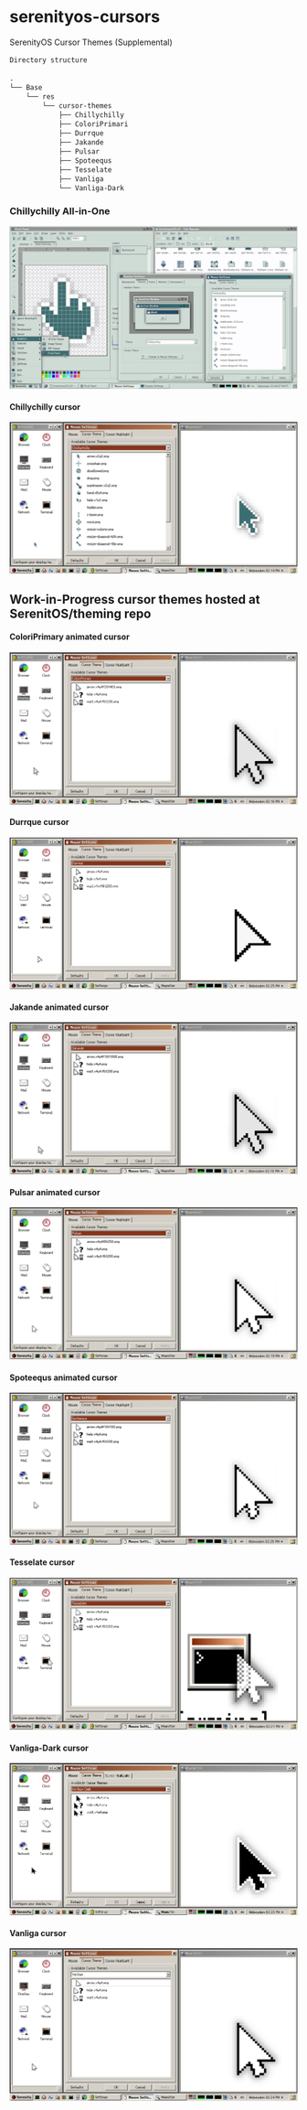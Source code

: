 # serenityos-cursors
SerenityOS Cursor Themes (Supplemental)

```
Directory structure

.
└── Base
    └── res
        └── cursor-themes
            ├── Chillychilly
            ├── ColoriPrimari
            ├── Durrque
            ├── Jakande
            ├── Pulsar
            ├── Spoteequs
            ├── Tesselate
            ├── Vanliga
            └── Vanliga-Dark
```

### Chillychilly All-in-One
![All-in-One](Chillychilly-AIO-Theme.png)

#### Chillychilly cursor
![Chillychilly](https://github.com/djwisdom/digital-assets/blob/d0beffc578d75f1d312747eb8143af424d2c61ac/cursors/cursor-Chillychilly.png)

## Work-in-Progress cursor themes hosted at SerenitOS/theming repo
#### ColoriPrimary animated cursor
![ColoriPrimary](https://github.com/djwisdom/digital-assets/blob/d0beffc578d75f1d312747eb8143af424d2c61ac/cursors/cursor-ColoriPrimary.png)

#### Durrque cursor
![Durrque](https://github.com/djwisdom/digital-assets/blob/d0beffc578d75f1d312747eb8143af424d2c61ac/cursors/cursor-Durrque.png)

#### Jakande animated cursor
![Jakande](https://github.com/djwisdom/digital-assets/blob/d0beffc578d75f1d312747eb8143af424d2c61ac/cursors/cursor-Jakande.png)

#### Pulsar animated cursor
![Pulsar](https://github.com/djwisdom/digital-assets/blob/d0beffc578d75f1d312747eb8143af424d2c61ac/cursors/cursor-Pulsar.png)

#### Spoteequs animated cursor
![Spoteequs](https://github.com/djwisdom/digital-assets/blob/d0beffc578d75f1d312747eb8143af424d2c61ac/cursors/cursor-Spoteequs.png)

#### Tesselate cursor
![Tesselate](https://github.com/djwisdom/digital-assets/blob/d0beffc578d75f1d312747eb8143af424d2c61ac/cursors/cursor-Tesselate.png)

#### Vanliga-Dark cursor
![Vanliga-Dark](https://github.com/djwisdom/digital-assets/blob/d0beffc578d75f1d312747eb8143af424d2c61ac/cursors/cursor-Vanliga-Dark.png)

#### Vanliga cursor
![Vanliga](https://github.com/djwisdom/digital-assets/blob/d0beffc578d75f1d312747eb8143af424d2c61ac/cursors/cursor-Vanliga.png)
